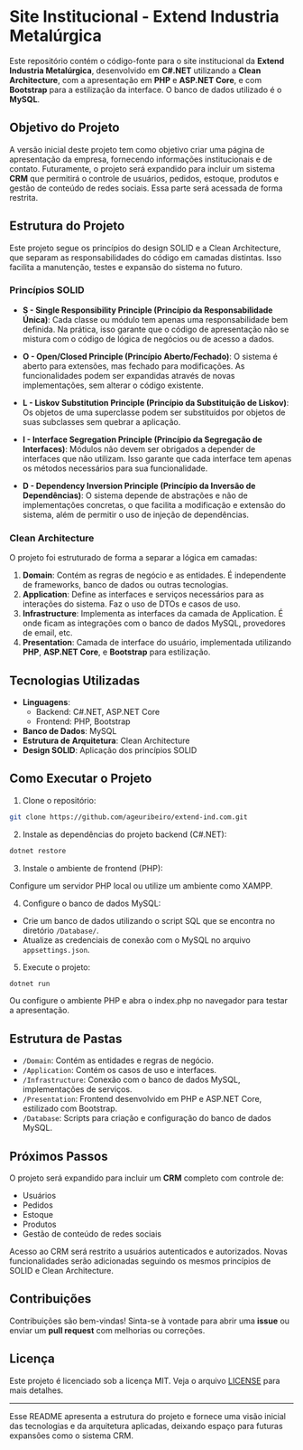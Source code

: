 # Site Institucional - Extend Industria Metalúrgica

Este repositório contém o código-fonte para o site institucional da **Extend Industria Metalúrgica**, desenvolvido em **C#.NET** utilizando a **Clean Architecture**, com a apresentação em **PHP** e **ASP.NET Core**, e com **Bootstrap** para a estilização da interface. O banco de dados utilizado é o **MySQL**.

## Objetivo do Projeto

A versão inicial deste projeto tem como objetivo criar uma página de apresentação da empresa, fornecendo informações institucionais e de contato. Futuramente, o projeto será expandido para incluir um sistema **CRM** que permitirá o controle de usuários, pedidos, estoque, produtos e gestão de conteúdo de redes sociais. Essa parte será acessada de forma restrita.

## Estrutura do Projeto

Este projeto segue os princípios do design SOLID e a Clean Architecture, que separam as responsabilidades do código em camadas distintas. Isso facilita a manutenção, testes e expansão do sistema no futuro.

### Princípios SOLID

- **S - Single Responsibility Principle (Princípio da Responsabilidade Única)**: Cada classe ou módulo tem apenas uma responsabilidade bem definida. Na prática, isso garante que o código de apresentação não se mistura com o código de lógica de negócios ou de acesso a dados.

- **O - Open/Closed Principle (Princípio Aberto/Fechado)**: O sistema é aberto para extensões, mas fechado para modificações. As funcionalidades podem ser expandidas através de novas implementações, sem alterar o código existente.

- **L - Liskov Substitution Principle (Princípio da Substituição de Liskov)**: Os objetos de uma superclasse podem ser substituídos por objetos de suas subclasses sem quebrar a aplicação.

- **I - Interface Segregation Principle (Princípio da Segregação de Interfaces)**: Módulos não devem ser obrigados a depender de interfaces que não utilizam. Isso garante que cada interface tem apenas os métodos necessários para sua funcionalidade.

- **D - Dependency Inversion Principle (Princípio da Inversão de Dependências)**: O sistema depende de abstrações e não de implementações concretas, o que facilita a modificação e extensão do sistema, além de permitir o uso de injeção de dependências.

### Clean Architecture

O projeto foi estruturado de forma a separar a lógica em camadas:

1. **Domain**: Contém as regras de negócio e as entidades. É independente de frameworks, banco de dados ou outras tecnologias.
2. **Application**: Define as interfaces e serviços necessários para as interações do sistema. Faz o uso de DTOs e casos de uso.
3. **Infrastructure**: Implementa as interfaces da camada de Application. É onde ficam as integrações com o banco de dados MySQL, provedores de email, etc.
4. **Presentation**: Camada de interface do usuário, implementada utilizando **PHP**, **ASP.NET Core**, e **Bootstrap** para estilização.

## Tecnologias Utilizadas

- **Linguagens**: 
  - Backend: C#.NET, ASP.NET Core
  - Frontend: PHP, Bootstrap
- **Banco de Dados**: MySQL
- **Estrutura de Arquitetura**: Clean Architecture
- **Design SOLID**: Aplicação dos princípios SOLID

## Como Executar o Projeto

1. Clone o repositório:

```bash
git clone https://github.com/ageuribeiro/extend-ind.com.git
```

2. Instale as dependências do projeto backend (C#.NET):

```bash
dotnet restore
```

3. Instale o ambiente de frontend (PHP):

Configure um servidor PHP local ou utilize um ambiente como XAMPP.

4. Configure o banco de dados MySQL:

- Crie um banco de dados utilizando o script SQL que se encontra no diretório `/Database/`.
- Atualize as credenciais de conexão com o MySQL no arquivo `appsettings.json`.

5. Execute o projeto:

```bash
dotnet run
```

Ou configure o ambiente PHP e abra o index.php no navegador para testar a apresentação.

## Estrutura de Pastas

- `/Domain`: Contém as entidades e regras de negócio.
- `/Application`: Contém os casos de uso e interfaces.
- `/Infrastructure`: Conexão com o banco de dados MySQL, implementações de serviços.
- `/Presentation`: Frontend desenvolvido em PHP e ASP.NET Core, estilizado com Bootstrap.
- `/Database`: Scripts para criação e configuração do banco de dados MySQL.

## Próximos Passos

O projeto será expandido para incluir um **CRM** completo com controle de:

- Usuários
- Pedidos
- Estoque
- Produtos
- Gestão de conteúdo de redes sociais

Acesso ao CRM será restrito a usuários autenticados e autorizados. Novas funcionalidades serão adicionadas seguindo os mesmos princípios de SOLID e Clean Architecture.

## Contribuições

Contribuições são bem-vindas! Sinta-se à vontade para abrir uma **issue** ou enviar um **pull request** com melhorias ou correções.

## Licença

Este projeto é licenciado sob a licença MIT. Veja o arquivo [LICENSE](LICENSE) para mais detalhes.

---

Esse README apresenta a estrutura do projeto e fornece uma visão inicial das tecnologias e da arquitetura aplicadas, deixando espaço para futuras expansões como o sistema CRM.

